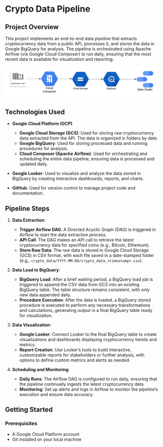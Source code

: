 # Crypto Data Pipeline

## Project Overview

This project implements an end-to-end data pipeline that extracts cryptocurrency data from a public API, processes it, and stores the data in Google BigQuery for analysis. The pipeline is orchestrated using Apache Airflow (via Google Cloud Composer) to run daily, ensuring that the most recent data is available for visualization and reporting.

![Data Pipeline Diagram](/images/crypto-drawio.png)

## Technologies Used

- **Google Cloud Platform (GCP)**
  - **Google Cloud Storage (GCS)**: Used for storing raw cryptocurrency data extracted from the API. The data is organized in folders by date.
  - **Google BigQuery**: Used for storing processed data and running procedures for analysis.
  - **Cloud Composer (Apache Airflow)**: Used for orchestrating and scheduling the entire data pipeline, ensuring data is processed and updated daily.

- **Google Looker**: Used to visualize and analyze the data stored in BigQuery by creating interactive dashboards, reports, and charts.
- **GitHub**: Used for version control to manage project code and documentation.

## Pipeline Steps

1. **Data Extraction**:
   - **Trigger Airflow DAG**: A Directed Acyclic Graph (DAG) is triggered in Airflow to start the data extraction process.
   - **API Call**: The DAG makes an API call to retrieve the latest cryptocurrency data for specified coins (e.g., Bitcoin, Ethereum).
   - **Store Raw Data**: The raw data is stored in Google Cloud Storage (GCS) in CSV format, with each file saved in a date-stamped folder (e.g., `crypto_data/YYYY-MM-DD/crypto_data_<timestamp>.csv`).

2. **Data Load to BigQuery**:
   - **BigQuery Load**: After a brief waiting period, a BigQuery load job is triggered to append the CSV data from GCS into an existing BigQuery table. The table structure remains consistent, with only new data appended daily.
   - **Procedure Execution**: After the data is loaded, a BigQuery stored procedure is executed to perform any necessary transformations and calculations, generating output in a final BigQuery table ready for visualization.

3. **Data Visualization**:
   - **Google Looker**: Connect Looker to the final BigQuery table to create visualizations and dashboards displaying cryptocurrency trends and metrics.
   - **Report Creation**: Use Looker’s tools to build interactive, customizable reports for stakeholders or further analysis, with options to define custom metrics and alerts as needed.

4. **Scheduling and Monitoring**:
   - **Daily Runs**: The Airflow DAG is configured to run daily, ensuring that the pipeline continually ingests the latest cryptocurrency data.
   - **Monitoring**: Set up alerts and logs in Airflow to monitor the pipeline’s execution and ensure data accuracy.

## Getting Started

### Prerequisites

- A Google Cloud Platform account
- Git installed on your local machine

